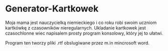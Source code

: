 # Generator-Kartkowek
Moja mama jest nauczycielką niemieckiego i co roku robi swoim uczniom kartkówkę z czasowników nieregularnych. Ukladanie kartkowek jest czasochlonne wiec napisalem prosty program konsolowy,
który jej to ułatwi.

Program ten tworzy pliki .rtf obslugiwane przez m.in mincrosoft word. 
